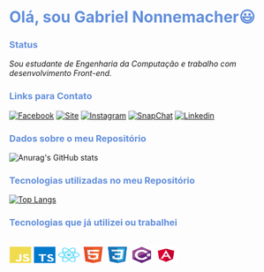 # <font color="#628FDB">Olá, sou **Gabriel Nonnemacher**😃</font>

### <font color="#628FDB">**Status**</font>

 *Sou estudante de Engenharia da Computação e trabalho com desenvolvimento Front-end.*
<br/>

### <font color="#628FDB">**Links para Contato**</font>

[![Facebook](https://img.shields.io/badge/Facebook-1877F2?style=for-the-badge&logo=facebook&logoColor=white)](https://www.facebook.com/gabriel.nonnemacher.16)
[![Site](https://img.shields.io/badge/Meu_site-000000?style=for-the-badge&logo=About.me&logoColor=white)](https://gabriel-nonnemacher.netlify.app/)
[![Instagram](https://img.shields.io/badge/Instagram-E4405F?style=for-the-badge&logo=instagram&logoColor=white)](https://www.instagram.com/nonnemacher_gabriel/)
[![SnapChat](https://img.shields.io/badge/Snapchat-FFFC00?style=for-the-badge&logo=snapchat&logoColor=white)](https://www.snapchat.com/add/gnonnemacher9?share_id=pwysUdoPZ58&locale=pt-BR)
[![Linkedin](https://img.shields.io/badge/LinkedIn-0077B5?style=for-the-badge&logo=linkedin&logoColor=white)](https://www.linkedin.com/in/gabriel-nonnemacher-27b213221/)
<br/>

### <font color="#628FDB">**Dados sobre o meu Repositório**</font>

![Anurag's GitHub stats](https://github-readme-stats.vercel.app/api?username=GabrielNonnemacher&show_icons=true&theme=tokyonight)
<br/>

### <font color="#628FDB">**Tecnologias utilizadas no meu Repositório**</font>

[![Top Langs](https://github-readme-stats.vercel.app/api/top-langs/?username=GabrielNonnemacher&layout=donut&theme=tokyonight)](https://github.com/GabrielNonnemacher/github-readme-stats)
<br/>

### <font color="#628FDB">**Tecnologias que já utilizei ou trabalhei**</font>

<div style="display: inline_block"><br>
  <img align="center" alt="Rafa-Js" height="30" width="40" src="https://raw.githubusercontent.com/devicons/devicon/master/icons/javascript/javascript-plain.svg">
  <img align="center" alt="Rafa-Ts" height="30" width="40" src="https://raw.githubusercontent.com/devicons/devicon/master/icons/typescript/typescript-plain.svg">
  <img align="center" alt="Rafa-React" height="30" width="40" src="https://raw.githubusercontent.com/devicons/devicon/master/icons/react/react-original.svg">
  <img align="center" alt="Rafa-HTML" height="30" width="40" src="https://raw.githubusercontent.com/devicons/devicon/master/icons/html5/html5-original.svg">
  <img align="center" alt="Rafa-CSS" height="30" width="40" src="https://raw.githubusercontent.com/devicons/devicon/master/icons/css3/css3-original.svg">
  <img align="center" alt="Rafa-Csharp" height="30" width="40" src="https://raw.githubusercontent.com/devicons/devicon/master/icons/csharp/csharp-original.svg">
  <img align="center" alt="Rafa-angular" height="30" width="40" src="https://raw.githubusercontent.com/devicons/devicon/master/icons/angular/angular-original.svg">
</div>
